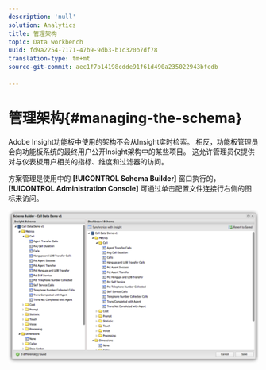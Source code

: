 ```yaml
---
description: 'null'
solution: Analytics
title: 管理架构
topic: Data workbench
uuid: fd9a2254-7171-47b9-9db3-b1c320b7df78
translation-type: tm+mt
source-git-commit: aec1f7b14198cdde91f61d490a235022943bfedb

---
```



# 管理架构{#managing-the-schema}

Adobe Insight功能板中使用的架构不会从Insight实时检索。 相反，功能板管理员会向功能板系统的最终用户公开Insight架构中的某些项目。 这允许管理员仅提供对与仪表板用户相关的指标、维度和过滤器的访问。

方案管理是使用中的 **[!UICONTROL Schema Builder]** 窗口执行的， **[!UICONTROL Administration Console]** 可通过单击配置文件连接行右侧的图标来访问。

![](assets/schema_builder.png)

